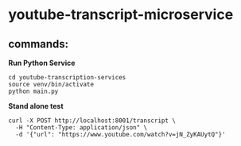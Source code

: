 # youtube-transcript-microservice

## commands:

**Run Python Service**

```
cd youtube-transcription-services
source venv/bin/activate
python main.py
```

**Stand alone test**

```
curl -X POST http://localhost:8001/transcript \
  -H "Content-Type: application/json" \
  -d '{"url": "https://www.youtube.com/watch?v=jN_ZyKAUytQ"}'
```
